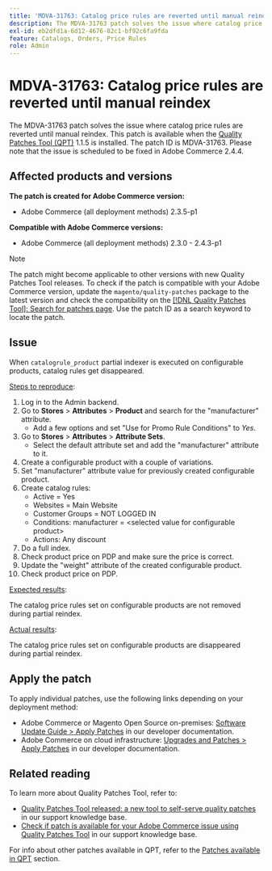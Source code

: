 ```yaml
---
title: 'MDVA-31763: Catalog price rules are reverted until manual reindex'
description: The MDVA-31763 patch solves the issue where catalog price rules are reverted until manual reindex. This patch is available when the [Quality Patches Tool (QPT)](/help/announcements/adobe-commerce-announcements/magento-quality-patches-released-new-tool-to-self-serve-quality-patches.md) 1.1.5 is installed. The patch ID is MDVA-31763. Please note that the issue is scheduled to be fixed in Adobe Commerce 2.4.4.
exl-id: eb2dfd1a-6d12-4676-82c1-bf92c6fa9fda
feature: Catalogs, Orders, Price Rules
role: Admin
---
```

# MDVA-31763: Catalog price rules are reverted until manual reindex

The MDVA-31763 patch solves the issue where catalog price rules are reverted until manual reindex. This patch is available when the [Quality Patches Tool (QPT)](/help/announcements/adobe-commerce-announcements/magento-quality-patches-released-new-tool-to-self-serve-quality-patches.md) 1.1.5 is installed. The patch ID is MDVA-31763. Please note that the issue is scheduled to be fixed in Adobe Commerce 2.4.4.

## Affected products and versions

**The patch is created for Adobe Commerce version:**

* Adobe Commerce (all deployment methods) 2.3.5-p1

**Compatible with Adobe Commerce versions:**

* Adobe Commerce (all deployment methods) 2.3.0 - 2.4.3-p1

>[!NOTE]
>
>The patch might become applicable to other versions with new Quality Patches Tool releases. To check if the patch is compatible with your Adobe Commerce version, update the `magento/quality-patches` package to the latest version and check the compatibility on the [[!DNL Quality Patches Tool]: Search for patches page](https://devdocs.magento.com/quality-patches/tool.html#patch-grid). Use the patch ID as a search keyword to locate the patch.

## Issue

When `catalogrule_product` partial indexer is executed on configurable products, catalog rules get disappeared.

<u>Steps to reproduce</u>:

1. Log in to the Admin backend.
1. Go to **Stores** > **Attributes** > **Product** and search for the "manufacturer" attribute.
    * Add a few options and set "Use for Promo Rule Conditions" to *Yes*.
1. Go to **Stores** > **Attributes** > **Attribute Sets**.
    * Select the default attribute set and add the "manufacturer" attribute to it.
1. Create a configurable product with a couple of variations.
1. Set "manufacturer" attribute value for previously created configurable product.
1. Create catalog rules:
    * Active = Yes
    * Websites = Main Website
    * Customer Groups = NOT LOGGED IN
    * Conditions: manufacturer = \<selected value for configurable product>
    * Actions: Any discount
1. Do a full index.
1. Check product price on PDP and make sure the price is correct.
1. Update the "weight" attribute of the created configurable product.
1. Check product price on PDP.

<u>Expected results</u>:

The catalog price rules set on configurable products are not removed during partial reindex.

<u>Actual results</u>:

The catalog price rules set on configurable products are disappeared during partial reindex.

## Apply the patch

To apply individual patches, use the following links depending on your deployment method:

* Adobe Commerce or Magento Open Source on-premises: [Software Update Guide > Apply Patches](https://devdocs.magento.com/guides/v2.4/comp-mgr/patching/mqp.html) in our developer documentation.
* Adobe Commerce on cloud infrastructure: [Upgrades and Patches > Apply Patches](https://devdocs.magento.com/cloud/project/project-patch.html) in our developer documentation.

## Related reading

To learn more about Quality Patches Tool, refer to:

* [Quality Patches Tool released: a new tool to self-serve quality patches](/help/announcements/adobe-commerce-announcements/magento-quality-patches-released-new-tool-to-self-serve-quality-patches.md) in our support knowledge base.
* [Check if patch is available for your Adobe Commerce issue using Quality Patches Tool](/help/support-tools/patches-available-in-qpt-tool/check-patch-for-magento-issue-with-magento-quality-patches.md) in our support knowledge base.

For info about other patches available in QPT, refer to the [Patches available in QPT](https://support.magento.com/hc/en-us/sections/360010506631-Patches-available-in-MQP-tool-) section.
